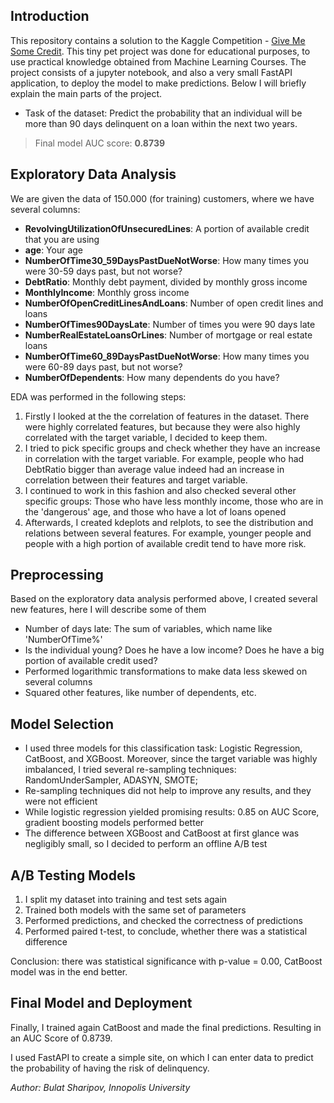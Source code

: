 ## Introduction

This repository contains a solution to the Kaggle Competition - [Give Me Some Credit](https://www.kaggle.com/c/GiveMeSomeCredit).  This tiny pet project was done for educational purposes, to use practical knowledge obtained from Machine Learning Courses. The project consists of a jupyter notebook, and also a very small FastAPI application, to deploy the model to make predictions. Below I will briefly explain the main parts of the project. 

- Task of the dataset: Predict the probability that an individual will be more than 90 days delinquent on a loan within the next two years.

> Final model AUC score: **0.8739**

## Exploratory Data Analysis

We are given the data of 150.000 (for training) customers, where we have several columns:

- **RevolvingUtilizationOfUnsecuredLines**: A portion of available credit that you are using
- **age**: Your age
- **NumberOfTime30_59DaysPastDueNotWorse**: How many times you were 30-59 days past, but not worse?
- **DebtRatio**: Monthly debt payment, divided by monthly gross income
- **MonthlyIncome**: Monthly gross income
- **NumberOfOpenCreditLinesAndLoans**: Number of open credit lines and loans
- **NumberOfTimes90DaysLate**: Number of times you were 90 days late
- **NumberRealEstateLoansOrLines**: Number of mortgage or real estate loans
- **NumberOfTime60_89DaysPastDueNotWorse**: How many times you were 60-89 days past, but not worse?
- **NumberOfDependents**: How many dependents do you have?

EDA was performed in the following steps:
1. Firstly I looked at the the correlation of features in the dataset. There were highly correlated features, but because they were also highly correlated with the target variable, I decided to keep them.
2. I tried to pick specific groups and check whether they have an increase in correlation with the target variable. For example, people who had DebtRatio bigger than average value indeed had an increase in correlation between their features and target variable. 
3. I continued to work in this fashion and also checked several other specific groups: Those who have less monthly income, those who are in the 'dangerous' age, and those who have a lot of loans opened
4. Afterwards, I created kdeplots and relplots, to see the distribution and relations between several features. For example, younger people and people with a high portion of available credit tend to have more risk.

## Preprocessing

Based on the exploratory data analysis performed above, I created several new features, here I will describe some of them
- Number of days late: The sum of variables, which name like 'NumberOfTime%'
- Is the individual young? Does he have a low income? Does he have a big portion of available credit used?
- Performed logarithmic transformations to make data less skewed on several columns
- Squared other features, like number of dependents, etc.

## Model Selection

- I used three models for this classification task: Logistic Regression,  CatBoost, and XGBoost. Moreover, since the target variable was highly imbalanced, I tried several re-sampling techniques: RandomUnderSampler, ADASYN, SMOTE;
- Re-sampling techniques did not help to improve any results, and they were not efficient
- While logistic regression yielded promising results: 0.85 on AUC Score, gradient boosting models performed better
- The difference between XGBoost and CatBoost at first glance was negligibly small, so I decided to perform an offline A/B test
## A/B Testing Models
1. I split my dataset into training and test sets again
2. Trained both models with the same set of parameters
3. Performed predictions, and checked the correctness of predictions
4. Performed paired t-test, to conclude, whether there was a statistical difference

Conclusion: there was statistical significance with p-value = 0.00, CatBoost model was in the end better.

## Final Model and Deployment
Finally, I trained again CatBoost and made the final predictions. Resulting in an AUC Score of 0.8739.

I used FastAPI to create a simple site, on which I can enter data to predict the probability of having the risk of delinquency.

*Author: Bulat Sharipov, Innopolis University*



